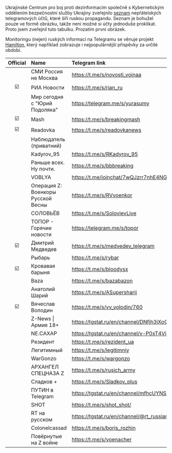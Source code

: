 Ukrajinské Centrum pro boj proti dezinformacím společně s Kybernetickým oddělením bezpečnostní služby Ukrajiny zveřejnilo [seznam](https://cpd.gov.ua/reports/spysok-instrumentiv-poshyrennya-vorozhoyi-dezinformacziyi/) 
nepřátelských telegramových účtů, které šíří ruskou propagandu. Seznam je bohužel pouze ve formě obrázku, takže není možné si účty jednoduše proklikat. Proto jsem zveřejnil tuto tabulku. Prozatím první obrázek.

Monitoringu (nejen) ruských informací na Telegramu se věnuje projekt [Hamilton](https://securingdemocracy.gmfus.org/hamilton-dashboard/), který například zobrazuje i nejpopulárnější příspěvky za určité období.


|Official|Name                              |Telegram link                                |Subscribers|Timestamp |Private|
|:------:|:---------------------------------|:--------------------------------------------|----------:|:---------|:-----:|
|        |СМИ Россия не Москва              |https://t.me/s/novosti_voinaa                |3 354 245  |19.03.2023|       |
|☑️      |РИА Новости                       |https://t.me/s/rian_ru                       |2 979 380  |19.03.2023|       |
|        |Мир сегодня с "Юрий Подоляка"     |https://telegram.me/s/yurasumy               |2 813 788  |19.03.2023|       |
|☑️      |Mash                              |https://t.me/s/breakingmash                  |2 272 288  |19.03.2023|       |
|☑️      |Readovka                          |https://t.me/s/readovkanews                  |2 355 882  |19.03.2023|       |
|        |Наблюдатель (приватний)           |                                             |           |19.03.2023|       |
|        |Kadyrov_95                        |https://t.me/s/RKadyrov_95                   |2 020 153  |19.03.2023|       |
|        |Раньше всех. Ну почти.            |https://t.me/s/bbbreaking                    |1 605 551  |19.03.2023|       |
|        |VOBLYA                            |https://t.me/joinchat/7wQJzrr7nhE4NGIy       |1 504 308  |19.03.2023|       |
|        |Операция Z: Военкоры Русской Весны|https://t.me/s/RVvoenkor                     |1 379 700  |19.03.2023|       |
|        |СОЛОВЬЁВ                          |https://t.me/s/SolovievLive                  |1 297 557  |19.03.2023|       |
|        |ТОПОР - Горячие новости           |https://telegram.me/s/topor                  |1 252 378  |19.03.2023|       |
|☑️      |Дмитрий Медведев                  |https://t.me/s/medvedev_telegram             |1 234 452  |19.03.2023|       |
|        |Рыбарь                            |https://t.me/s/rybar                         |1 202 554  |19.03.2023|       |
|☑️      |Кровавая барыня                   |https://t.me/s/bloodysx                      |1 166 787  |19.03.2023|       |
|        |Baza                              |https://t.me/s/bazabazon                     |1 144 224  |19.03.2023|       |
|        |Анатолий Шарий                    |https://t.me/s/ASupersharij                  |1 150 645  |19.03.2023|       |
|☑️      |Вячеслав Володин                  |https://t.me/s/vv_volodin/760                |1 139 940  |19.03.2023|       |
|        |Z-News &#124; Армия 18+                |https://tgstat.ru/en/channel/DNfjh3jXoGQ2NzBi|989 153    |19.03.2023|P      |
|        |NE.CАХАР                          |https://tgstat.ru/en/channel/v-P0xT4ViGI4Yzg6|1 041 778  |19.03.2023|P      |
|        |Резидент                          |https://t.me/s/rezident_ua                   |1 024 335  |19.03.2023|       |
|        |Легитимный                        |https://t.me/s/legitimniy                    |1 050 483  |19.03.2023|       |
|        |WarGonzo                          |https://t.me/s/wargonzo                      |1 059 883  |19.03.2023|       |
|        |ΑΡΧΑНГЕЛ СПЕЦНАЗА Z               |https://t.me/s/rusich_army                   |1 029 005  |19.03.2023|       |
|        |Сладков +                         |https://t.me/s/Sladkov_plus                  |914 697    |19.03.2023|       |
|        |ПУТИН в Telegram                  |https://tgstat.ru/en/channel/mfhcUYNSXBtkY2Iy|896 645    |19.03.2023|P      |
|        |SHOT                              |https://t.me/s/shot_shot/                    |892 360    |19.03.2023|       |
|        |RT на русском                     |https://tgstat.ru/en/channel/@rt_russian     |869 517    |19.03.2023|P      |
|        |Colonelcassad                     |https://t.me/s/boris_rozhin                  |832 915    |19.03.2023|       |
|        |Повёрнутые на Z войне             |https://t.me/s/voenacher                     |752 082    |19.03.2023|       |
